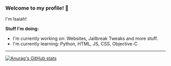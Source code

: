 
### Welcome to my profile! 👋
I'm Isaiah! 

**Stuff I'm doing:**

 - I'm currently working on: Websites, Jailbreak Tweaks and more stuff. 
  - I'm currently learning: Python, HTML, JS, CSS, Objective-C

----




[![Anurag's GitHub stats](https://github-readme-stats.vercel.app/api?username=isaiahangnakak)](https://github.com/anuraghazra/github-readme-stats)


